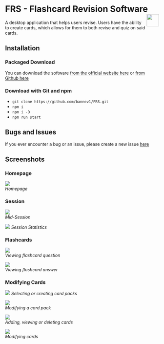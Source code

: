 # FRS - Flashcard Revision Software <img src="assets/FRS Logo.png" width="40" align="right"/>  
A desktop application that helps users revise. Users have the ability to create cards, which allows for them to both revise and quiz on said cards.  
  
## Installation
### Packaged Download
You can download the software [from the official website here](https://bannev1.github.io/FRS/downloads/) or [from Github here](https://github.com/bannev1/FRS/releases)
### Download with Git and npm
- `git clone https://github.com/bannev1/FRS.git`
- `npm i`
- `npm i -D`
- `npm run start`

## Bugs and Issues
If you ever encounter a bug or an issue, please create a new issue [here](https://github.com/bannev1/FRS/issues)  

## Screenshots
### Homepage
![](assets/screenshots/homepage.png)  
*Homepage*

### Session
![](assets/screenshots/session1.png)  
*Mid-Session*  
  
![](assets/screenshots/session2.png)
*Session Statistics*

### Flashcards
![](assets/screenshots/flashcard1.png)  
*Viewing flashcard question*  
  
![](assets/screenshots/flashcard2.png)  
*Viewing flashcard answer*

### Modifying Cards
![](assets/screenshots/modCards1.png)
*Selecting or creating card packs*  
  
![](assets/screenshots/modCards3.png)  
*Modifying a card pack*  

![](assets/screenshots/modCards2.png)  
*Adding, viewing or deleting cards*
  
![](assets/screenshots/modCards4.png)  
*Modifying cards*

